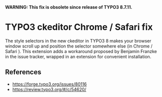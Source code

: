 **WARNING: This fix is obsolete since release of TYPO3 8.7.11.**

TYPO3 ckeditor Chrome / Safari fix
==================================

The style selectors in the new ckeditor in TYPO3 8 makes your browser window
scroll up and position the selector somewhere else (in Chrome / Safari ). This
extension adds a workaround proposed by Benjamin Franzke in the issue tracker,
wrapped in an extension for convenient installation.

References
----------

* https://forge.typo3.org/issues/80116
* https://review.typo3.org/#/c/54620/
